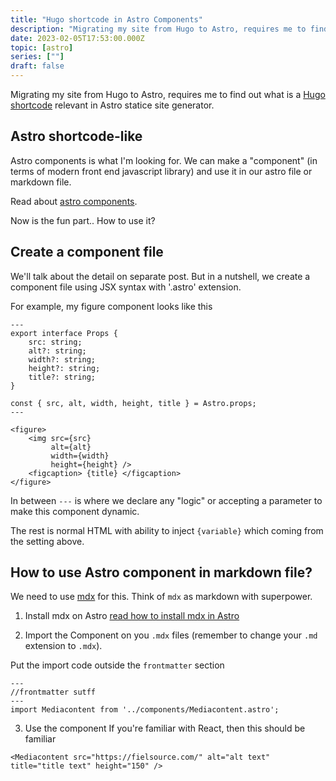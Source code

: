 ```yaml
---
title: "Hugo shortcode in Astro Components"
description: "Migrating my site from Hugo to Astro, requires me to find out what is a Hugo shortcode relevant in Astro statice site generator"
date: 2023-02-05T17:53:00.000Z
topic: [astro]
series: [""]
draft: false
---
```

Migrating my site from Hugo to Astro, requires me to find out what is a [Hugo shortcode](https://gohugo.io/content-management/shortcodes/) relevant in Astro statice site generator.

## Astro shortcode-like
Astro components is what I'm looking for. We can make a "component" (in terms of modern front end javascript library) and use it in our astro file or markdown file.

Read about [astro components](https://docs.astro.build/en/core-concepts/astro-components/).

Now is the fun part.. How to use it? 

## Create a component file
We'll talk about the detail on separate post. But in a nutshell, we create a component file using JSX syntax with '.astro' extension. 

For example, my figure component looks like this
```
---
export interface Props {
	src: string;
	alt?: string;
	width?: string;
    height?: string;
    title?: string;
}

const { src, alt, width, height, title } = Astro.props;
---

<figure>
    <img src={src} 
         alt={alt} 
         width={width} 
         height={height} />
    <figcaption> {title} </figcaption>
</figure>
```

In between `---` is where we declare any "logic" or accepting a parameter to make this component dynamic.

The rest is normal HTML with ability to inject  `{variable}` which coming from the setting above.

## How to use Astro component in markdown file? 

We need to use [mdx](https://mdxjs.com/) for this. Think of `mdx` as markdown with superpower. 

1. Install mdx on Astro
[read how to install mdx in Astro](https://docs.astro.build/en/guides/integrations-guide/mdx/)

2. Import the Component on you `.mdx` files (remember to change your `.md` extension to `.mdx`).

Put the import code outside the `frontmatter` section
```
---
//frontmatter sutff
---
import Mediacontent from '../components/Mediacontent.astro';
```

3. Use the component
If you're familiar with React, then this should be familiar
```
<Mediacontent src="https://fielsource.com/" alt="alt text" title="title text" height="150" />
```

